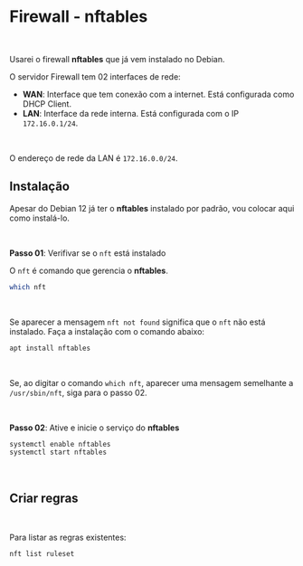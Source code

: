 # Firewall - nftables

<br>

Usarei o firewall **nftables** que já vem instalado no Debian.


O servidor Firewall tem 02 interfaces de rede: 

- **WAN**: Interface que tem conexão com a internet. Está configurada como DHCP Client.
- **LAN**: Interface da rede interna. Está configurada com o IP `172.16.0.1/24`.

<br>

O endereço de rede da LAN é `172.16.0.0/24`.


## Instalação

Apesar do Debian 12 já ter o **nftables** instalado por padrão, vou colocar aqui como instalá-lo.

<br>

**Passo 01**: Verifivar se o `nft` está instalado

O `nft` é comando que gerencia o **nftables**.

```bash
which nft
```

<br>

Se aparecer a mensagem `nft not found` significa que o `nft` não está instalado. Faça a instalação com o comando abaixo:

```bash
apt install nftables
```

<br>

Se, ao digitar o comando `which nft`, aparecer uma mensagem semelhante a `/usr/sbin/nft`, siga para o passo 02.

<br>

**Passo 02**: Ative e inicie o serviço do **nftables**

```bash
systemctl enable nftables
systemctl start nftables
```

<br>


## Criar regras

<br>

Para listar as regras existentes:

```bash
nft list ruleset
```

